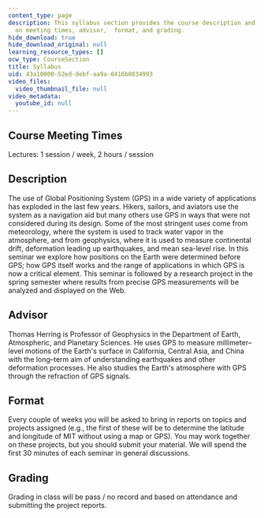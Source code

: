 ```yaml
---
content_type: page
description: This syllabus section provides the course description and information
  on meeting times, advisor,  format, and grading.
hide_download: true
hide_download_original: null
learning_resource_types: []
ocw_type: CourseSection
title: Syllabus
uid: 43a10000-52ed-debf-aa9a-0416b0834993
video_files:
  video_thumbnail_file: null
video_metadata:
  youtube_id: null
---
```


Course Meeting Times
--------------------

Lectures: 1 session / week, 2 hours / session

Description
-----------

The use of Global Positioning System (GPS) in a wide variety of applications has exploded in the last few years. Hikers, sailors, and aviators use the system as a navigation aid but many others use GPS in ways that were not considered during its design. Some of the most stringent uses come from meteorology, where the system is used to track water vapor in the atmosphere, and from geophysics, where it is used to measure continental drift, deformation leading up earthquakes, and mean sea-level rise. In this seminar we explore how positions on the Earth were determined before GPS; how GPS itself works and the range of applications in which GPS is now a critical element. This seminar is followed by a research project in the spring semester where results from precise GPS measurements will be analyzed and displayed on the Web.

Advisor
-------

Thomas Herring is Professor of Geophysics in the Department of Earth, Atmospheric, and Planetary Sciences. He uses GPS to measure millimeter–level motions of the Earth's surface in California, Central Asia, and China with the long–term aim of understanding earthquakes and other deformation processes. He also studies the Earth's atmosphere with GPS through the refraction of GPS signals.

Format
------

Every couple of weeks you will be asked to bring in reports on topics and projects assigned (e.g., the first of these will be to determine the latitude and longitude of MIT without using a map or GPS). You may work together on these projects, but you should submit your material. We will spend the first 30 minutes of each seminar in general discussions.

Grading
-------

Grading in class will be pass / no record and based on attendance and submitting the project reports.